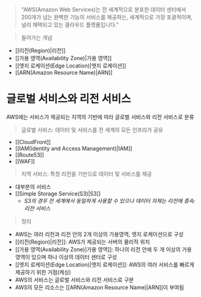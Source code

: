 > "AWS(Amazon Web Services)는 전 세계적으로 분포한 데이터 센터에서 200개가 넘는 완벽한 기능의 서비스를 제공하는, 세계적으로 가장 포괄적이며, 널리 채택되고 있는 클라우드 플랫폼입니다."

> 들어가는 개념

- [[리전(Region)|리전]]
- [[가용 영역(Availability Zone)|가용 영역]]
- [[엣지 로케이션(Edge Location)|엣지 로케이션]]
- [[ARN(Amazon Resource Name)|ARN]]
# 글로벌 서비스와 리전 서비스

AWS에는 서비스가 제공되는 지역의 기반에 따라 글로벌 서비스와 리전 서비스로 분류

> 글로벌 서비스: 데이터 및 서비스를 전 세계의 모든 인프라가 공유

- [[CloudFront]]
- [[IAM(Identity and Access Management)|IAM]]
- [[Route53]]
- [[WAF]]

> 지역 서비스: 특정 리전을 기반으로 데이터 및 서비스를 제공

- 대부분의 서비스
- [[Simple Storage Service(S3)|S3]]
	- *S3의 경우 전 세계에서 동일하게 사용할 수 있으나 데이터 자체는 리전에 종속: 리전 서비스*

> 정리

- AWS는 여러 리전과 리전 안의 2개 이상의 가용영역, 엣지 로케이션으로 구성
- [[리전(Region)|리전]]: AWS가 제공되는 서버의 물리적 위치
- [[가용 영역(Availability Zone)|가용 영역]]: 하나의 리전 안에 두 개 이상의 가용 영역이 있으며 하나 이상의 데이터 센터로 구성
- [[엣지 로케이션(Edge Location)|엣지 로케이션]]: AWS의 여러 서비스를 빠르게 제공하기 위한 거점(캐싱)
- AWS의 서비스는 글로벌 서비스와 리전 서비스로 구분
- AWS의 모든 리소스는 [[ARN(Amazon Resource Name)|ARN]]이 부여됨